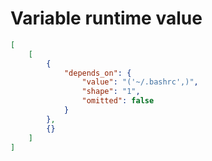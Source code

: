 # Variable runtime value

```json
[
    [
        {
            "depends_on": {
                "value": "('~/.bashrc',)",
                "shape": "1",
                "omitted": false
            }
        },
        {}
    ]
]
```
